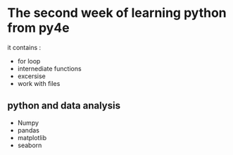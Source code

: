 # The second week of learning python from py4e
it contains :
- for loop
- internediate functions
- excersise
- work with files
## python and data analysis
- Numpy
- pandas
- matplotlib
- seaborn